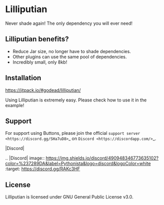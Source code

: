 # Lilliputian

Never shade again! The only dependency you will ever need!

## Lilliputian benefits? 

* Reduce Jar size, no longer have to shade dependencies.
* Other plugins can use the same pool of dependencies.
* Incredibly small, only 8kb!

## Installation

https://jitpack.io/#godead/lilliputian/

Using Lilliputian is extremely easy. Please check how to use it in the example!

## Support

For support using Buttons, please join the official `support server
<https://discord.gg/SHa7uD8>`_ on `Discord <https://discordapp.com/>`_.

|Discord|

.. |Discord| image:: https://img.shields.io/discord/490948346773635102?color=%237289DA&label=Pythonista&logo=discord&logoColor=white
   :target: https://discord.gg/RAKc3HF

## License

Lilliputian is licensed under GNU General Public License v3.0.
